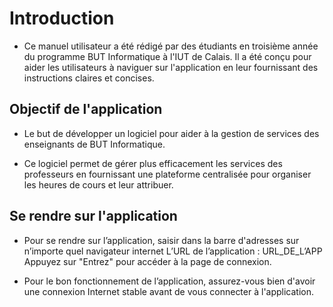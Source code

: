 # **Introduction**

- Ce manuel utilisateur a été rédigé par des étudiants en troisième année du programme BUT Informatique à l'IUT de Calais. Il a été conçu pour aider les utilisateurs à naviguer sur l'application en leur fournissant des instructions claires et concises.

## Objectif de l'application

- Le but de développer un logiciel pour aider à la gestion de services des enseignants de BUT Informatique. 

- Ce logiciel permet de gérer plus efficacement les services des professeurs en fournissant une plateforme centralisée pour organiser les heures de cours et leur attribuer.

## Se rendre sur l'application

- Pour se rendre sur l’application, saisir dans la barre d'adresses sur n’importe quel navigateur internet L’URL de l’application : URL_DE_L’APP
    Appuyez sur "Entrez" pour accéder à la page de connexion.

- Pour le bon fonctionnement de l’application, assurez-vous bien d'avoir une connexion Internet stable avant de vous connecter à l'application.

